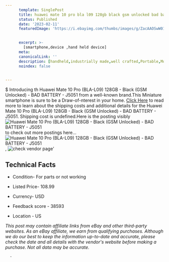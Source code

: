 ```yaml
---
      template: SinglePost
      title: huawei mate 10 pro bla l09 128gb black gsm unlocked bad battery j5051
      status: Published
      date: '2023-02-11'
      featuredImage: 'https://i.ebayimg.com/thumbs/images/g/ZacAAOSwW01jOyVn/s-l225.jpg'
       

      excerpt: >-
        [smartphone,device ,hand held device]
      meta:
      canonicalLink: ''
      description: [handheld,industrially made,well crafted,Portable,Mobile,Compact,Convenient,Lightweight,Maneuverable,Man-portable,Miniature,Carriable,Hand-held,Light,Holdable,Transportable,Mobile device,Pocket-sized,On-the-go,Wireless,Cordless,Compact size,Convenient size, smartphone,device ,hand held device]
      noindex: false
      

---
```

$
      Introducing th Huawei Mate 10 Pro (BLA-L09) 128GB - Black (GSM Unlocked) - BAD BATTERY - J5051 from a well-known brand.This Miniature smartphone is sure to be a Draw-of-nterest in your home. [Click Here](https://www.ebay.com/itm/144750566146?hash=item21b3ce5b02%3Ag%3AZacAAOSwW01jOyVn&mkevt=1&mkcid=1&mkrid=711-53200-19255-0&campid=%253CePNCampaignId%253E&customid=%253CreferenceId%253E&toolid=10049) to read more to learn about the shipping costs and additional details for the Huawei Mate 10 Pro (BLA-L09) 128GB - Black (GSM Unlocked) - BAD BATTERY - J5051. Shipping cost is undefined.Here is the posting visibly ![Huawei Mate 10 Pro (BLA-L09) 128GB - Black (GSM Unlocked) - BAD BATTERY - J5051](https://i.ebayimg.com/thumbs/images/g/ZacAAOSwW01jOyVn/s-l225.jpg) to check out more postings here... ![Huawei Mate 10 Pro (BLA-L09) 128GB - Black (GSM Unlocked) - BAD BATTERY - J5051](https://i.ebayimg.com/images/g/ZacAAOSwW01jOyVn/s-l1600.jpg), ![check vendor page](https://origin-galleryplus.ebayimg.com/ws/web/144750566146_2_0_1/225x225.jpg,https://origin-galleryplus.ebayimg.com/ws/web/144750566146_3_0_1/225x225.jpg,https://origin-galleryplus.ebayimg.com/ws/web/144750566146_4_0_1/225x225.jpg,https://origin-galleryplus.ebayimg.com/ws/web/144750566146_5_0_1/225x225.jpg,https://origin-galleryplus.ebayimg.com/ws/web/144750566146_6_0_1/225x225.jpg,https://origin-galleryplus.ebayimg.com/ws/web/144750566146_7_0_1/225x225.jpg,https://origin-galleryplus.ebayimg.com/ws/web/144750566146_8_0_1/225x225.jpg)'

      

 ## Technical Facts 



     
      

 - Condition- For parts or not working 


      

 - Listed Price- 108.99 


      

 - Currency- USD 


      

 - Feedback score - 38593 


      

 - Location - US 


      
      

 *_This post may contain affiliate links from eBay and other third-party websites. As an eBay affiliate, we earn from qualifying purchases. Although we do our best to keep the information up-to-date and accurate, please check the date and all details with the vendor's website before making a purchase. Not all data may be accurate._*




      -
